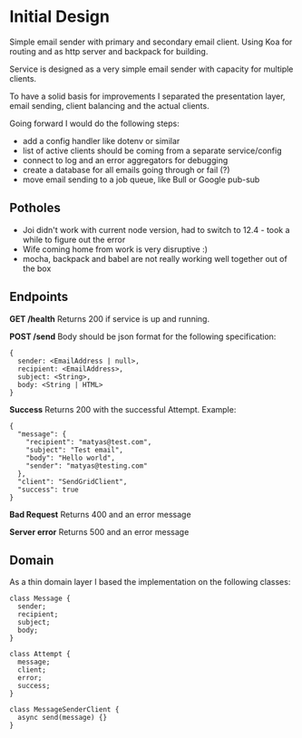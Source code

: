 # Initial Design

Simple email sender with primary and secondary email client. Using Koa for routing and as http server and backpack for building.

Service is designed as a very simple email sender with capacity for multiple clients.

To have a solid basis for improvements I separated the presentation layer, email sending, client balancing and the actual clients.

Going forward I would do the following steps:

- add a config handler like dotenv or similar
- list of active clients should be coming from a separate service/config
- connect to log and an error aggregators for debugging
- create a database for all emails going through or fail (?)
- move email sending to a job queue, like Bull or Google pub-sub

## Potholes

- Joi didn't work with current node version, had to switch to 12.4 - took a while to figure out the error
- Wife coming home from work is very disruptive :)
- mocha, backpack and babel are not really working well together out of the box

## Endpoints

**GET /health**
Returns 200 if service is up and running.

**POST /send**
Body should be json format for the following specification:

```
{
  sender: <EmailAddress | null>,
  recipient: <EmailAddress>,
  subject: <String>,
  body: <String | HTML>
}
```

**Success**
Returns 200 with the successful Attempt. Example:

```
{
  "message": {
    "recipient": "matyas@test.com",
    "subject": "Test email",
    "body": "Hello world",
    "sender": "matyas@testing.com"
  },
  "client": "SendGridClient",
  "success": true
}
```

**Bad Request**
Returns 400 and an error message

**Server error**
Returns 500 and an error message

## Domain

As a thin domain layer I based the implementation on the following classes:

```
class Message {
  sender;
  recipient;
  subject;
  body;
}
```

```
class Attempt {
  message;
  client;
  error;
  success;
}
```

```
class MessageSenderClient {
  async send(message) {}
}
```
